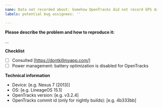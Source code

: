 ```yaml
---
name: Data not recorded about: Somehow OpenTracks did not record GPS data title: ''
labels: potential bug assignees: ''

---
```


**Please describe the problem and how to reproduce it:**

...

**Checklist**

- [ ] Consulted [https://dontkillmyapp.com/]
- [ ] Power management: battery optimization is disabled for OpenTracks

**Technical information**

- Device: [e.g. Nexus 7 (2013)]
- OS: [e.g. LineageOS 15.1]
- OpenTracks version: [e.g. v3.2.4]
- OpenTracks commit id (only for nightly builds): [e.g. 4b333bb]